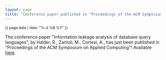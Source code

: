 ```yaml
---
layout: page
title: 'Conference paper published in "Proceedings of the ACM Symposium on Applied Computing"'
---
```


<small>{{ page.date | date: "%-d %B %Y" }}</small>

The conference paper "Information leakage analysis of database query languages", by Halder, R., Zanioli, M., Cortesi, A., has just been published in "Proceedings of the ACM Symposium on Applied Computing"! Available [here](https://doi.org/10.1145/2554850.2554862).
